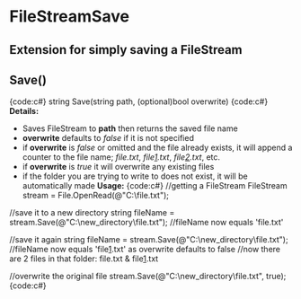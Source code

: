 # FileStreamSave
Extension for simply saving a FileStream
----
## Save()
{code:c#}
string Save(string path, (optional)bool overwrite)
{code:c#}
**Details:**
* Saves FileStream to **path** then returns the saved file name
* **overwrite** defaults to _false_ if it is not specified
* if **overwrite** is _false_ or omitted and the file already exists, it will append a counter to the file name; _file.txt_, _file[1](1).txt_, _file[2](2).txt_, etc.
* if **overwrite** is _true_ it will overwrite any existing files
* if the folder you are trying to write to does not exist, it will be automatically made
**Usage:**
{code:c#}
//getting a FileStream
FileStream stream = File.OpenRead(@"C:\file.txt");

//save it to a new directory
string fileName = stream.Save(@"C:\new_directory\file.txt");
//fileName now equals 'file.txt'

//save it again
string fileName = stream.Save(@"C:\new_directory\file.txt");
//fileName now equals 'file[1](1).txt' as overwrite defaults to false
//now there are 2 files in that folder: file.txt & file[1](1).txt

//overwrite the original file
stream.Save(@"C:\new_directory\file.txt", true);
{code:c#}